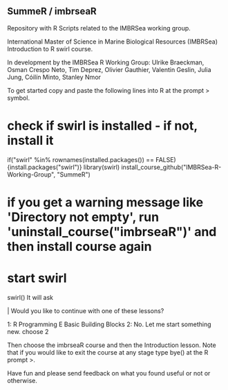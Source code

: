 ## SummeR / imbrseaR
Repository with R Scripts related to the IMBRSea working group. 

International Master of Science in Marine Biological Resources (IMBRSea) Introduction to R swirl course.

In development by the IMBRSea R Working Group: Ulrike Braeckman, Osman Crespo Neto, Tim Deprez, Olivier Gauthier, Valentin Geslin, Julia Jung, Cóilín Minto, Stanley Nmor

To get started copy and paste the following lines into R at the prompt > symbol.

# check if swirl is installed - if not, install it
if("swirl" %in% rownames(installed.packages()) == FALSE) {install.packages("swirl")}
library(swirl)
install_course_github("IMBRSea-R-Working-Group", "SummeR")
# if you get a warning message like 'Directory not empty', run 'uninstall_course("imbrseaR")' and then install course again
# start swirl
swirl()
It will ask

| Would you like to continue with one of these lessons?

1: R Programming E Basic Building Blocks
2: No. Let me start something new.
choose 2

Then choose the imbrseaR course and then the Introduction lesson. Note that if you would like to exit the course at any stage type bye() at the R prompt >.

Have fun and please send feedback on what you found useful or not or otherwise.
